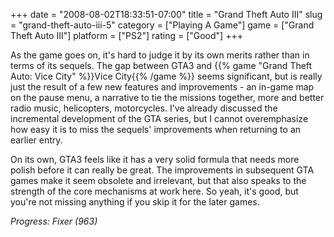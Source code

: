 +++
date = "2008-08-02T18:33:51-07:00"
title = "Grand Theft Auto III"
slug = "grand-theft-auto-iii-5"
category = ["Playing A Game"]
game = ["Grand Theft Auto III"]
platform = ["PS2"]
rating = ["Good"]
+++

As the game goes on, it's hard to judge it by its own merits rather than in terms of its sequels.  The gap between GTA3 and {{% game "Grand Theft Auto: Vice City" %}}Vice City{{% /game %}} seems significant, but is really just the result of a few new features and improvements - an in-game map on the pause menu, a narrative to tie the missions together, more and better radio music, helicopters, motorcycles.  I've already discussed the incremental development of the GTA series, but I cannot overemphasize how easy it is to miss the sequels' improvements when returning to an earlier entry.

On its own, GTA3 feels like it has a very solid formula that needs more polish before it can really be great.  The improvements in subsequent GTA games make it seem obsolete and irrelevant, but that also speaks to the strength of the core mechanisms at work here.  So yeah, it's good, but you're not missing anything if you skip it for the later games.

<i>Progress: Fixer (963)</i>